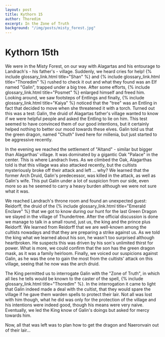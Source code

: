 ```yaml
---
layout: post
title: Kythorn 15
author: Thoredim
excerpt: In the Zone of Truth
background: "/img/posts/misty_forest.jpg"
---
```


# Kythorn 15th

We were in the Misty Forest, on our way with Alagartas and his entourage to
Landrach's - his father's - village. Suddenly, we heard cries for help! {% include glossary_link.html title="Shan" %} and
{% include glossary_link.html title="Thoredim" %} rushed to check it out and what they found was an Elf named "Galin",
trapped under a big tree. After some efforts, {% include glossary_link.html title="Posmet" %} enlarged himself and freed
him. Looking around, we saw footsteps of Entlings and finally, {% include glossary_link.html title="Kaiya" %} noticed
that the "tree" was an Entling in fact that decided to move when she threatened
it with a torch. Turned out this was a test: Galin, the druid of Alagartas
father's village wanted to know if we were helpful people and asked the Entling
to lie on him. This test seemed to have convinced them of our good intentions,
but it certainly helped nothing to better our mood towards these elves. Galin
told us that the green dragon, named "Chuth" lived here for millenia, but just
started to be aggressive recently.

In the evening we reached the settlement of "Altand" - similar but bigger than
Alagarthas' village. It was dominated by a gigantic Oak "Palace" in the center.
This is where Landrach lives. As we climbed the Oak, Alagarthas told is that
this village was also attacked recently, but the cultists mysteriously broke off
their attack and left ... why? We learned that the former Arch Druid, Galin's
predecessor, was killed in the attack, as well as Galin's wife. This put Galin
under a lot of suspicion from our side, even more so as he seemed to carry a
heavy burden although we were not sure what it was.

We reached Landrach's throne room and found an unexpected guest: Reidorff, the
druid of the {% include glossary_link.html title="Emerald Enclave" %} that we got to know during our hunt for the last
Green Dragon we slayed in the village of Thundertree. After the official
discussion is done we manage to talk in a small round, just us, the king and the
prince plus Reidorff. We learned from Reidorff that we are well-known among the
cultists nowadays and that they are preparing a strike against us. As we told
the king what we learned about his son, he wasn't too surprised although
heartbroken. He suspects this was driven by his son's unlimited thirst for
power. What is more, we could confirm that the son has the green dragon mask, as
it was a family heirloom. Finally, we voiced our suspicions against Galin, as he
was the one to gain the most from the cultists' attack on this village, seeing
that he now was the arch druid.

The King permitted us to interrogate Galin with the "Zone of Truth", in which
all lies he tells would be known to the caster of the spell, {% include glossary_link.html title="Thoredim" %}. In the
interrogation it came to light that Galin indeed made a deal with the cultist,
that they would spare the village if he gave them warden spells to protect their
lair. Not all was lost with him though, what he did was only for the protection
of the village and his intentions were indeed good, though his means were very
naive. Eventually, we led the King know of Galin's doings but asked for mercy
towards him.

Now, all that was left was to plan how to get the dragon and Naeronvain out of
their lair...
